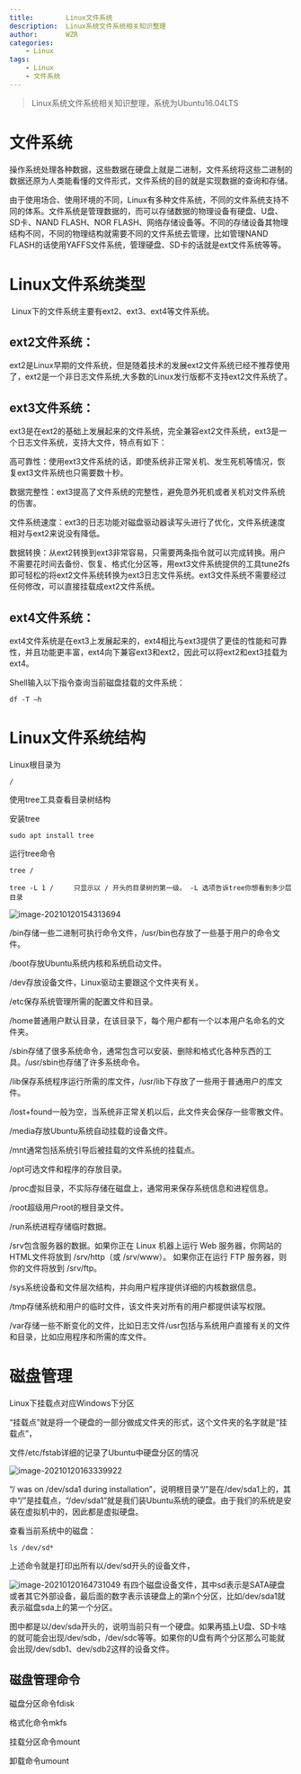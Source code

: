 ```yaml
---
title:        Linux文件系统
description:  Linux系统文件系统相关知识整理
author:       WZR
categories:
    - Linux
tags:
    - Linux
    - 文件系统
---
```


>Linux系统文件系统相关知识整理，系统为Ubuntu16.04LTS

<!-- more -->

# 文件系统

​		操作系统处理各种数据，这些数据在硬盘上就是二进制，文件系统将这些二进制的数据还原为人类能看懂的文件形式，文件系统的目的就是实现数据的查询和存储。

​		由于使用场合、使用环境的不同，Linux有多种文件系统，不同的文件系统支持不同的体系。文件系统是管理数据的，而可以存储数据的物理设备有硬盘、U盘、SD卡、NAND FLASH、NOR FLASH、网络存储设备等。不同的存储设备其物理结构不同，不同的物理结构就需要不同的文件系统去管理，比如管理NAND FLASH的话使用YAFFS文件系统，管理硬盘、SD卡的话就是ext文件系统等等。

# Linux文件系统类型

​		Linux下的文件系统主要有ext2、ext3、ext4等文件系统。

## ext2文件系统：

​		ext2是Linux早期的文件系统，但是随着技术的发展ext2文件系统已经不推荐使用了，ext2是一个非日志文件系统,大多数的Linux发行版都不支持ext2文件系统了。

## ext3文件系统：

​		ext3是在ext2的基础上发展起来的文件系统，完全兼容ext2文件系统，ext3是一个日志文件系统，支持大文件，特点有如下：

高可靠性：使用ext3文件系统的话，即使系统非正常关机、发生死机等情况，恢复ext3文件系统也只需要数十秒。

数据完整性：ext3提高了文件系统的完整性，避免意外死机或者关机对文件系统的伤害。

文件系统速度：ext3的日志功能对磁盘驱动器读写头进行了优化，文件系统速度相对与ext2来说没有降低。

数据转换：从ext2转换到ext3非常容易，只需要两条指令就可以完成转换。用户不需要花时间去备份、恢复、格式化分区等，用ext3文件系统提供的工具tune2fs即可轻松的将ext2文件系统转换为ext3日志文件系统。ext3文件系统不需要经过任何修改，可以直接挂载成ext2文件系统。

## ext4文件系统：

​		ext4文件系统是在ext3上发展起来的，ext4相比与ext3提供了更佳的性能和可靠性，并且功能更丰富，ext4向下兼容ext3和ext2，因此可以将ext2和ext3挂载为ext4。



Shell输入以下指令查询当前磁盘挂载的文件系统：

```
df -T –h
```

# Linux文件系统结构

Linux根目录为

```
/
```

使用tree工具查看目录树结构

安装tree

```
sudo apt install tree
```

运行tree命令

```
tree /
```

```
tree -L 1 /		只显示以 / 开头的目录树的第一级。 -L 选项告诉tree你想看到多少层目录
```

![image-20210120154313694](https://gitee.com/wziru/BlogPicGo/raw/master/img/20210120155014.png)

/bin存储一些二进制可执行命令文件，/usr/bin也存放了一些基于用户的命令文件。

/boot存放Ubuntu系统内核和系统启动文件。

/dev存放设备文件，Linux驱动主要跟这个文件夹有关。

/etc保存系统管理所需的配置文件和目录。

/home普通用户默认目录，在该目录下，每个用户都有一个以本用户名命名的文件夹。

/sbin存储了很多系统命令，通常包含可以安装、删除和格式化各种东西的工具。/usr/sbin也存储了许多系统命令。

/lib保存系统程序运行所需的库文件，/usr/lib下存放了一些用于普通用户的库文件。

/lost+found一般为空，当系统非正常关机以后，此文件夹会保存一些零散文件。

/media存放Ubuntu系统自动挂载的设备文件。

/mnt通常包括系统引导后被挂载的文件系统的挂载点。

/opt可选文件和程序的存放目录。

/proc虚拟目录，不实际存储在磁盘上，通常用来保存系统信息和进程信息。

/root超级用户root的根目录文件。

/run系统进程存储临时数据。

/srv包含服务器的数据。如果你正在 Linux 机器上运行 Web 服务器，你网站的 HTML文件将放到 /srv/http（或 /srv/www）。 如果你正在运行 FTP 服务器，则你的文件将放到 /srv/ftp。

/sys系统设备和文件层次结构，并向用户程序提供详细的内核数据信息。

/tmp存储系统和用户的临时文件，该文件夹对所有的用户都提供读写权限。

/var存储一些不断变化的文件，比如日志文件/usr包括与系统用户直接有关的文件和目录，比如应用程序和所需的库文件。

# 磁盘管理

Linux下挂载点对应Windows下分区

“挂载点”就是将一个硬盘的一部分做成文件夹的形式，这个文件夹的名字就是“挂载点”，

文件/etc/fstab详细的记录了Ubuntu中硬盘分区的情况

![image-20210120163339922](https://gitee.com/wziru/BlogPicGo/raw/master/img/20210120163339.png)

“/ was on /dev/sda1 during installation”，说明根目录“/”是在/dev/sda1上的，其中“/”是挂载点，“/dev/sda1”就是我们装Ubuntu系统的硬盘。由于我们的系统是安装在虚拟机中的，因此都是虚拟硬盘。

查看当前系统中的磁盘：

```
ls /dev/sd*
```

上述命令就是打印出所有以/dev/sd开头的设备文件，

![image-20210120164731049](https://gitee.com/wziru/BlogPicGo/raw/master/img/20210120164731.png)		有四个磁盘设备文件，其中sd表示是SATA硬盘或者其它外部设备，最后面的数字表示该硬盘上的第n个分区，比如/dev/sda1就表示磁盘sda上的第一个分区。

​		图中都是以/dev/sda开头的，说明当前只有一个硬盘。如果再插上U盘、SD卡啥的就可能会出现/dev/sdb，/dev/sdc等等。如果你的U盘有两个分区那么可能就会出现/dev/sdb1、dev/sdb2这样的设备文件。

## 磁盘管理命令

磁盘分区命令fdisk

格式化命令mkfs

挂载分区命令mount

卸载命令umount